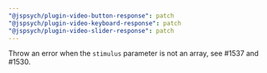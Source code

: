 ```yaml
---
"@jspsych/plugin-video-button-response": patch
"@jspsych/plugin-video-keyboard-response": patch
"@jspsych/plugin-video-slider-response": patch
---
```


Throw an error when the `stimulus` parameter is not an array, see #1537 and #1530.
